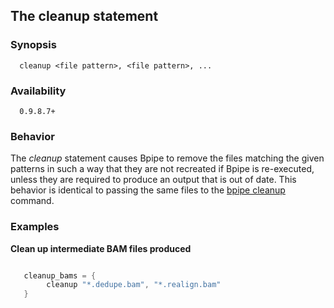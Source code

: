 ## The cleanup statement

### Synopsis
    
      cleanup <file pattern>, <file pattern>, ...

### Availability

      0.9.8.7+

### Behavior

The *cleanup* statement causes Bpipe to remove the files matching
the given patterns in such a way that they are not recreated if 
Bpipe is re-executed, unless they are required to produce an output
that is out of date. This behavior is identical to passing the
same files to the [bpipe cleanup](../Commands/cleanup.md) command.

### Examples

**Clean up intermediate BAM files produced**
```groovy 

   cleanup_bams = {
        cleanup "*.dedupe.bam", "*.realign.bam"
   }
```
